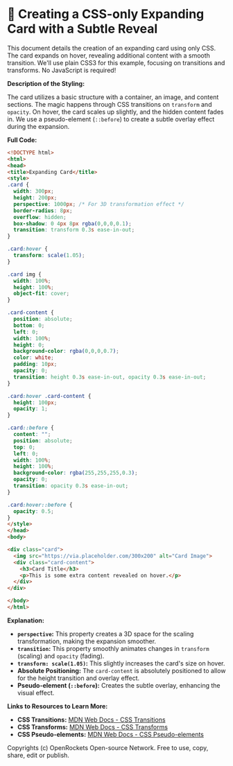 # 🐞 Creating a CSS-only Expanding Card with a Subtle Reveal


This document details the creation of an expanding card using only CSS.  The card expands on hover, revealing additional content with a smooth transition.  We'll use plain CSS3 for this example, focusing on transitions and transforms.  No JavaScript is required!

**Description of the Styling:**

The card utilizes a basic structure with a container, an image, and content sections.  The magic happens through CSS transitions on `transform` and `opacity`. On hover, the card scales up slightly, and the hidden content fades in.  We use a pseudo-element (`::before`) to create a subtle overlay effect during the expansion.

**Full Code:**

```html
<!DOCTYPE html>
<html>
<head>
<title>Expanding Card</title>
<style>
.card {
  width: 300px;
  height: 200px;
  perspective: 1000px; /* For 3D transformation effect */
  border-radius: 8px;
  overflow: hidden;
  box-shadow: 0 4px 8px rgba(0,0,0,0.1);
  transition: transform 0.3s ease-in-out;
}

.card:hover {
  transform: scale(1.05);
}

.card img {
  width: 100%;
  height: 100%;
  object-fit: cover;
}

.card-content {
  position: absolute;
  bottom: 0;
  left: 0;
  width: 100%;
  height: 0;
  background-color: rgba(0,0,0,0.7);
  color: white;
  padding: 10px;
  opacity: 0;
  transition: height 0.3s ease-in-out, opacity 0.3s ease-in-out;
}

.card:hover .card-content {
  height: 100px;
  opacity: 1;
}

.card::before {
  content: "";
  position: absolute;
  top: 0;
  left: 0;
  width: 100%;
  height: 100%;
  background-color: rgba(255,255,255,0.3);
  opacity: 0;
  transition: opacity 0.3s ease-in-out;
}

.card:hover::before {
  opacity: 0.5;
}
</style>
</head>
<body>

<div class="card">
  <img src="https://via.placeholder.com/300x200" alt="Card Image">
  <div class="card-content">
    <h3>Card Title</h3>
    <p>This is some extra content revealed on hover.</p>
  </div>
</div>

</body>
</html>
```

**Explanation:**

* **`perspective`:**  This property creates a 3D space for the scaling transformation, making the expansion smoother.
* **`transition`:** This property smoothly animates changes in `transform` (scaling) and `opacity` (fading).
* **`transform: scale(1.05)`:** This slightly increases the card's size on hover.
* **Absolute Positioning:** The `card-content` is absolutely positioned to allow for the height transition and overlay effect.
* **Pseudo-element (`::before`):** Creates the subtle overlay, enhancing the visual effect.


**Links to Resources to Learn More:**

* **CSS Transitions:** [MDN Web Docs - CSS Transitions](https://developer.mozilla.org/en-US/docs/Web/CSS/transition)
* **CSS Transforms:** [MDN Web Docs - CSS Transforms](https://developer.mozilla.org/en-US/docs/Web/CSS/transform)
* **CSS Pseudo-elements:** [MDN Web Docs - CSS Pseudo-elements](https://developer.mozilla.org/en-US/docs/Web/CSS/Pseudo-elements)


Copyrights (c) OpenRockets Open-source Network. Free to use, copy, share, edit or publish.


